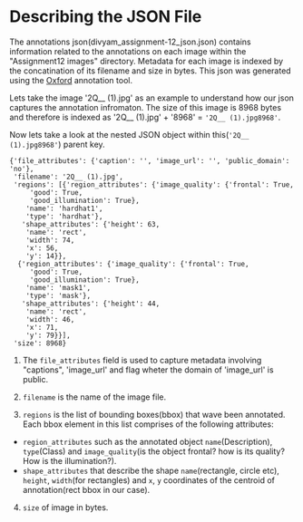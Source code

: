 # Describing the JSON File

The annotations json(divyam_assignment-12_json.json) contains information related to the annotations on each image within the "Assignment12 images" directory.
Metadata for each image is indexed by the concatination of its filename and size in bytes. This json was generated using the [Oxford](http://www.robots.ox.ac.uk/~vgg/software/via/via_demo.html) annotation tool.

Lets take the image '2Q__ (1).jpg' as an example to understand how our json captures the annotation infromaton. The size of this image is 8968 bytes and therefore is indexed as
'2Q__ (1).jpg' + '8968' = `'2Q__ (1).jpg8968'`. 

Now lets take a look at the nested JSON object within this(`'2Q__ (1).jpg8968'`) parent key.

``` 
{'file_attributes': {'caption': '', 'image_url': '', 'public_domain': 'no'},
 'filename': '2Q__ (1).jpg',
 'regions': [{'region_attributes': {'image_quality': {'frontal': True,
     'good': True,
     'good_illumination': True},
    'name': 'hardhat1',
    'type': 'hardhat'},
   'shape_attributes': {'height': 63,
    'name': 'rect',
    'width': 74,
    'x': 56,
    'y': 14}},
  {'region_attributes': {'image_quality': {'frontal': True,
     'good': True,
     'good_illumination': True},
    'name': 'mask1',
    'type': 'mask'},
   'shape_attributes': {'height': 44,
    'name': 'rect',
    'width': 46,
    'x': 71,
    'y': 79}}],
 'size': 8968}
 ```
 
 1. The `file_attributes` field is used to capture metadata involving "captions", 'image_url' and flag wheter the domain of 'image_url' is public.
 
 2. `filename` is the name of the image file.
 
 3. `regions` is the list of bounding boxes(bbox) that wave been annotated. Each bbox element in this list comprises of the following attributes:
   -  `region_attributes` such as the annotated object `name`(Description), `type`(Class) and `image_quality`(is the object frontal? how is its quality? How is the illumination?).
   - `shape_attributes` that describe the shape `name`(rectangle, circle etc), `height`, `width`(for rectangles) and `x`, `y` coordinates of the centroid of annotation(rect bbox in our case).
 
 4. `size` of image in bytes.
